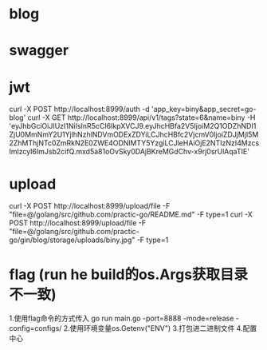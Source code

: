 # blog

# swagger
<!-- 
    internal/routers/api/v1 为API接口写入注解
    $ swag init 命令生成swagger文档
    启动服务,访问 http://localhost:8999/swagger/index.html 
-->


# jwt
curl -X POST http://localhost:8999/auth -d 'app_key=biny&app_secret=go-blog'
curl -X GET http://localhost:8999/api/v1/tags?state=6&name=biny -H 'eyJhbGciOiJIUzI1NiIsInR5cCI6IkpXVCJ9.eyJhcHBfa2V5IjoiM2Q1ODZhNDI1ZjU0MmNmY2U1YjlhNzhlNDVmODExZDYiLCJhcHBfc2VjcmV0IjoiZDJjMjI5M2ZhMThjNTc0ZmRkN2E0ZWE4ODNlMTY5YzgiLCJleHAiOjE2NTIzNzI4MzcsImlzcyI6ImJsb2cifQ.mxd5a81oOvSky0DAjBKreMGdChv-x9rj0srUlAqaTIE'

# upload
curl -X POST http://localhost:8999/upload/file -F "file=@/golang/src/github.com/practic-go/README.md" -F type=1
curl -X POST http://localhost:8999/upload/file -F "file=@/golang/src/github.com/practic-go/gin/blog/storage/uploads/biny.jpg" -F type=1

# flag (run he build的os.Args获取目录不一致)
1.使用flag命令的方式传入
go run main.go -port=8888 -mode=release -config=configs/
2.使用环境变量os.Getenv("ENV") 
3.打包进二进制文件
4.配置中心